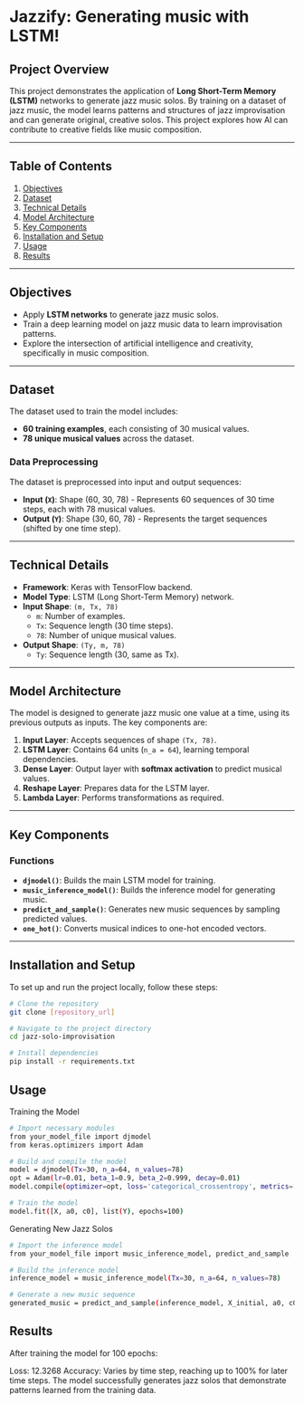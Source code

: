 # Jazzify: Generating music with LSTM!

## Project Overview
This project demonstrates the application of **Long Short-Term Memory (LSTM)** networks to generate jazz music solos. By training on a dataset of jazz music, the model learns patterns and structures of jazz improvisation and can generate original, creative solos. This project explores how AI can contribute to creative fields like music composition.

---

## Table of Contents
1. [Objectives](#objectives)
2. [Dataset](#dataset)
3. [Technical Details](#technical-details)
4. [Model Architecture](#model-architecture)
5. [Key Components](#key-components)
6. [Installation and Setup](#installation-and-setup)
7. [Usage](#usage)
8. [Results](#results)

---

## Objectives
- Apply **LSTM networks** to generate jazz music solos.
- Train a deep learning model on jazz music data to learn improvisation patterns.
- Explore the intersection of artificial intelligence and creativity, specifically in music composition.

---

## Dataset
The dataset used to train the model includes:
- **60 training examples**, each consisting of 30 musical values.
- **78 unique musical values** across the dataset.

### Data Preprocessing
The dataset is preprocessed into input and output sequences:
- **Input (`X`)**: Shape (60, 30, 78) - Represents 60 sequences of 30 time steps, each with 78 musical values.
- **Output (`Y`)**: Shape (30, 60, 78) - Represents the target sequences (shifted by one time step).

---

## Technical Details
- **Framework**: Keras with TensorFlow backend.
- **Model Type**: LSTM (Long Short-Term Memory) network.
- **Input Shape**: `(m, Tx, 78)`
  - `m`: Number of examples.
  - `Tx`: Sequence length (30 time steps).
  - `78`: Number of unique musical values.
- **Output Shape**: `(Ty, m, 78)`
  - `Ty`: Sequence length (30, same as Tx).

---

## Model Architecture
The model is designed to generate jazz music one value at a time, using its previous outputs as inputs. The key components are:
1. **Input Layer**: Accepts sequences of shape `(Tx, 78)`.
2. **LSTM Layer**: Contains 64 units (`n_a = 64`), learning temporal dependencies.
3. **Dense Layer**: Output layer with **softmax activation** to predict musical values.
4. **Reshape Layer**: Prepares data for the LSTM layer.
5. **Lambda Layer**: Performs transformations as required.

---

## Key Components
### Functions
- **`djmodel()`**: Builds the main LSTM model for training.
- **`music_inference_model()`**: Builds the inference model for generating music.
- **`predict_and_sample()`**: Generates new music sequences by sampling predicted values.
- **`one_hot()`**: Converts musical indices to one-hot encoded vectors.

---

## Installation and Setup

To set up and run the project locally, follow these steps:

```bash
# Clone the repository
git clone [repository_url]

# Navigate to the project directory
cd jazz-solo-improvisation

# Install dependencies
pip install -r requirements.txt
```

## Usage

Training the Model

```bash
# Import necessary modules
from your_model_file import djmodel
from keras.optimizers import Adam

# Build and compile the model
model = djmodel(Tx=30, n_a=64, n_values=78)
opt = Adam(lr=0.01, beta_1=0.9, beta_2=0.999, decay=0.01)
model.compile(optimizer=opt, loss='categorical_crossentropy', metrics=['accuracy'])

# Train the model
model.fit([X, a0, c0], list(Y), epochs=100)
```

Generating New Jazz Solos

```bash
# Import the inference model
from your_model_file import music_inference_model, predict_and_sample

# Build the inference model
inference_model = music_inference_model(Tx=30, n_a=64, n_values=78)

# Generate a new music sequence
generated_music = predict_and_sample(inference_model, X_initial, a0, c0)

```

## Results
After training the model for 100 epochs:

Loss: 12.3268
Accuracy: Varies by time step, reaching up to 100% for later time steps.
The model successfully generates jazz solos that demonstrate patterns learned from the training data.
